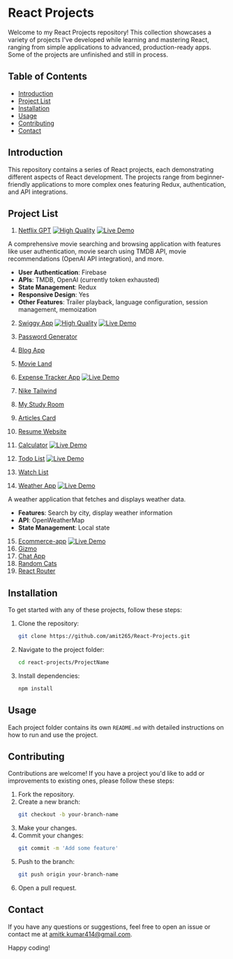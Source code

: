 <link rel="stylesheet" href="https://cdnjs.cloudflare.com/ajax/libs/font-awesome/6.0.0-beta3/css/all.min.css">


# React Projects

Welcome to my React Projects repository! This collection showcases a variety of projects I've developed while learning and mastering React, ranging from simple applications to advanced, production-ready apps. Some of the projects are unfinished and still in process.

## Table of Contents

- [Introduction](#introduction)
- [Project List](#project-list)
- [Installation](#installation)
- [Usage](#usage)
- [Contributing](#contributing)
- [Contact](#contact)

## Introduction

This repository contains a series of React projects, each demonstrating different aspects of React development. The projects range from beginner-friendly applications to more complex ones featuring Redux, authentication, and API integrations.

## Project List
 
1. [Netflix GPT](./netflixgpt/) 
[![High Quality](https://img.shields.io/badge/Quality-High-green)](https://coderespite.com/projects/react/netflixgpt/)
[![Live Demo](https://img.shields.io/badge/Live-Demo-green)](https://coderespite.com/projects/react/netflixgpt/)

 A comprehensive movie searching and browsing application with features like user authentication, movie search using TMDB API, movie recommendations (OpenAI         API integration), and more.

- **User Authentication**: Firebase
- **APIs**: TMDB, OpenAI (currently token exhausted)
- **State Management**: Redux
- **Responsive Design**: Yes
- **Other Features**: Trailer playback, language configuration, session management, memoization


2. [Swiggy App](./swiggy-app/)
[![High Quality](https://img.shields.io/badge/Quality-High-green)](https://coderespite.com/projects/react/swiggy/) 
[![Live Demo](https://img.shields.io/badge/Live-Demo-green)](https://coderespite.com/projects/react/swiggy/)
3. [Password Generator](./password-generator/) 
 
4. [Blog App](./blog-app/)
5. [Movie Land](./movie-land/) 
6. [Expense Tracker App](./expense-tracker-app/) 
[![Live Demo](https://img.shields.io/badge/Live-Demo-green)](https://coderespite.com/projects/react/expense-tracker-app/)
7. [Nike Tailwind](./nike-tailwind/) 
8. [My Study Room](./my-study-room/) 
9. [Articles Card](./articles_card/)
10. [Resume Website](./resume-website/)
11. [Calculator](./calculator/)
[![Live Demo](https://img.shields.io/badge/Live-Demo-green)](https://coderespite.com/projects/react/calculator/)
12. [Todo List](./todo-list/) 
[![Live Demo](https://img.shields.io/badge/Live-Demo-green)](https://coderespite.com/projects/react/todo-list/)
13. [Watch List](./watch-list/) 
14. [Weather App](./weather-app/)
[![Live Demo](https://img.shields.io/badge/Live-Demo-green)](https://coderespite.com/projects/react/weather-app/)

A weather application that fetches and displays weather data.

- **Features**: Search by city, display weather information
- **API**: OpenWeatherMap
- **State Management**: Local state

15. [Ecommerce-app](./ecommerce-app/) 
[![Live Demo](https://img.shields.io/badge/Live-Demo-green)](https://coderespite.com/projects/react/ecommerce-app/)
16. [Gizmo](./gizmoo/)
17. [Chat App](./chat-app/) 
18. [Random Cats](./random-cats/) 
19. [React Router](./react-router/) 

## Installation

To get started with any of these projects, follow these steps:

1. Clone the repository:
    ```bash
    git clone https://github.com/amit265/React-Projects.git
    ```
2. Navigate to the project folder:
    ```bash
    cd react-projects/ProjectName
    ```
3. Install dependencies:
    ```bash
    npm install
    ```

## Usage

Each project folder contains its own `README.md` with detailed instructions on how to run and use the project.

## Contributing

Contributions are welcome! If you have a project you'd like to add or improvements to existing ones, please follow these steps:

1. Fork the repository.
2. Create a new branch:
    ```bash
    git checkout -b your-branch-name
    ```
3. Make your changes.
4. Commit your changes:
    ```bash
    git commit -m 'Add some feature'
    ```
5. Push to the branch:
    ```bash
    git push origin your-branch-name
    ```
6. Open a pull request.


## Contact

If you have any questions or suggestions, feel free to open an issue or contact me at [amitk.kumar414@gmail.com](mailto:amitk.kumar414@gmail.com).

Happy coding!
